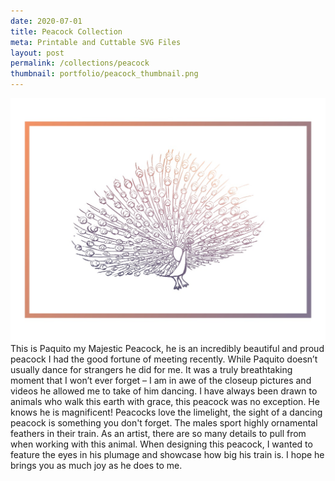 ```yaml
---
date: 2020-07-01
title: Peacock Collection
meta: Printable and Cuttable SVG Files
layout: post
permalink: /collections/peacock
thumbnail: portfolio/peacock_thumbnail.png
---
```


<span class="image featured"><img src="/images/portfolio/peacock.jpg" alt=""></span>
This is Paquito my Majestic Peacock, he is an incredibly beautiful and proud peacock I had the good fortune of meeting recently. While Paquito doesn’t usually dance for strangers he did for me. It was a truly breathtaking moment that I won’t ever forget – I am in awe of the closeup pictures and videos he allowed me to take of him dancing. I have always been drawn to animals who walk this earth with grace, this peacock was no exception. He knows he is magnificent! Peacocks love the limelight, the sight of a dancing peacock is something you don't forget. The males sport highly ornamental feathers in their train. As an artist, there are so many details to pull from when working with this animal. When designing this peacock, I wanted to feature the eyes in his plumage and showcase how big his train is. I hope he brings you as much joy as he does to me.
